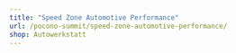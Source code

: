 ```yaml
---
title: "Speed Zone Automotive Performance"
url: /pocono-summit/speed-zone-automotive-performance/
shop: Autowerkstatt
---
```

